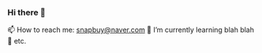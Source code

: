 ### Hi there 👋
📫 How to reach me: snapbuy@naver.com
🌱 I’m currently learning blah blah  etc.














